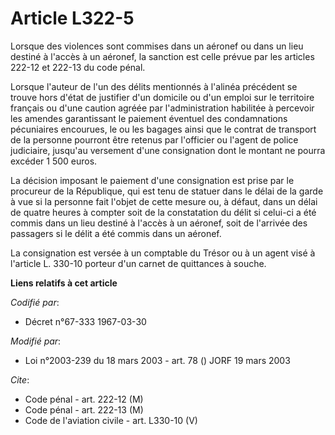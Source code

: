 # Article L322-5

Lorsque des violences sont commises dans un aéronef ou dans un lieu destiné à l'accès à un aéronef, la sanction est celle
prévue par les articles 222-12 et 222-13 du code pénal.

Lorsque l'auteur de l'un des délits mentionnés à l'alinéa précédent se trouve hors d'état de justifier d'un domicile ou d'un
emploi sur le territoire français ou d'une caution agréée par l'administration habilitée à percevoir les amendes garantissant
le paiement éventuel des condamnations pécuniaires encourues, le ou les bagages ainsi que le contrat de transport de la
personne pourront être retenus par l'officier ou l'agent de police judiciaire, jusqu'au versement d'une consignation dont le
montant ne pourra excéder 1 500 euros.

La décision imposant le paiement d'une consignation est prise par le procureur de la République, qui est tenu de statuer dans
le délai de la garde à vue si la personne fait l'objet de cette mesure ou, à défaut, dans un délai de quatre heures à compter
soit de la constatation du délit si celui-ci a été commis dans un lieu destiné à l'accès à un aéronef, soit de l'arrivée des
passagers si le délit a été commis dans un aéronef.

La consignation est versée à un comptable du Trésor ou à un agent visé à l'article L. 330-10 porteur d'un carnet de
quittances à souche.

**Liens relatifs à cet article**

_Codifié par_:

  - Décret n°67-333 1967-03-30

_Modifié par_:

  - Loi n°2003-239 du 18 mars 2003 - art. 78 () JORF 19 mars 2003

_Cite_:

  - Code pénal - art. 222-12 (M)
  - Code pénal - art. 222-13 (M)
  - Code de l'aviation civile - art. L330-10 (V)
